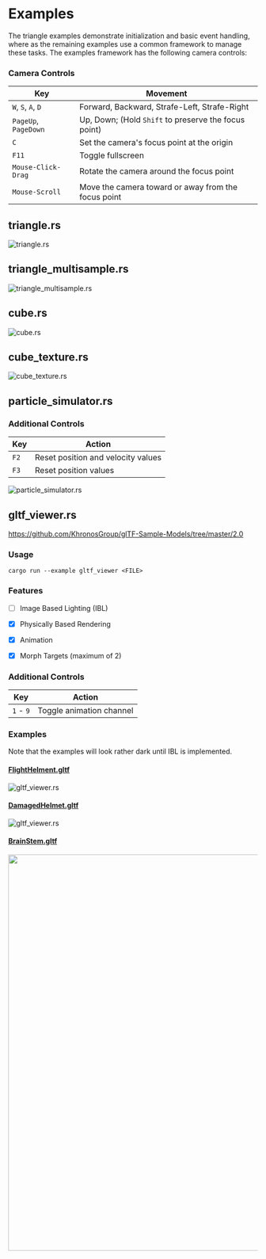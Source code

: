 # Examples

The triangle examples demonstrate initialization and basic event
handling, where as the remaining examples use a common framework to
manage these tasks. The examples framework has the following camera
controls:

### Camera Controls

|Key|Movement| 
|---|---| 
|`W`, `S`, `A`, `D`|Forward, Backward, Strafe-Left, Strafe-Right|
|`PageUp`, `PageDown`|Up, Down; (Hold `Shift` to preserve the focus point)|
|`C`|Set the camera's focus point at the origin|
|`F11`|Toggle fullscreen|
|`Mouse-Click-Drag`|Rotate the camera around the focus point|
|`Mouse-Scroll`|Move the camera toward or away from the focus point|

## triangle.rs

![triangle.rs](screenshots/triangle.png)


## triangle_multisample.rs

![triangle_multisample.rs](screenshots/triangle_multisample.png)


## cube.rs

![cube.rs](screenshots/cube.png)


## cube_texture.rs

![cube_texture.rs](screenshots/cube_texture.png)

## particle_simulator.rs

### Additional Controls

|Key|Action| 
|---|---| 
|`F2`|Reset position and velocity values|
|`F3`|Reset position values|

![particle_simulator.rs](screenshots/particle_simulator.png)

## gltf_viewer.rs

https://github.com/KhronosGroup/glTF-Sample-Models/tree/master/2.0

### Usage

```
cargo run --example gltf_viewer <FILE>
```

### Features

- [ ] Image Based Lighting (IBL)
- [X] Physically Based Rendering
- [X] Animation
- [X] Morph Targets (maximum of 2)


### Additional Controls

|Key|Action| 
|---|---| 
|`1` - `9`|Toggle animation channel|

### Examples

Note that the examples will look rather dark until IBL is implemented.

#### [FlightHelment.gltf](https://github.com/KhronosGroup/glTF-Sample-Models/tree/master/2.0/FlightHelmet)

![gltf_viewer.rs](screenshots/gltf_viewer-FlightHelmet.png)

#### [DamagedHelmet.gltf](https://github.com/KhronosGroup/glTF-Sample-Models/tree/master/2.0/DamagedHelmet)

![gltf_viewer.rs](screenshots/gltf_viewer-DamagedHelmet.png)

#### [BrainStem.gltf](https://github.com/KhronosGroup/glTF-Sample-Models/tree/master/2.0/BrainStem)

<img src="screenshots/gltf_viewer-BrainStem.gif" width="800"/>
